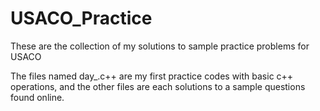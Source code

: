 # USACO_Practice
These are the collection of my solutions to sample practice problems for USACO

The files named day_.c++ are my first practice codes with basic c++ operations, and the other files are each solutions to a sample questions found online. 

